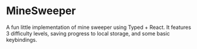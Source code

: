 # MineSweeper 

A fun little implementation of mine sweeper using Typed + React. It features 3 difficulty levels, saving progress to local storage, and some basic keybindings.